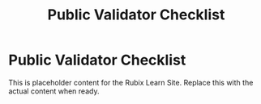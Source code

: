 ﻿---
title: Public Validator Checklist
sidebar_label: Public Validator Checklist
---

<!-- File: docs/validator-resources/checklist.md -->
# Public Validator Checklist

This is placeholder content for the Rubix Learn Site. Replace this with the actual content when ready.
